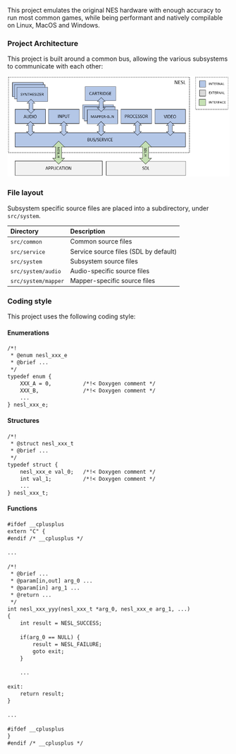 This project emulates the original NES hardware with enough accuracy to run most common games, while being performant and natively compilable on Linux, MacOS and Windows.

### Project Architecture

This project is built around a common bus, allowing the various subsystems to communicate with each other:

![](arch.png)

### File layout

Subsystem specific source files are placed into a subdirectory, under `src/system`.

|Directory          |Description                          |
|:------------------|:------------------------------------|
|`src/common`       |Common source files                  |
|`src/service`      |Service source files (SDL by default)|
|`src/system`       |Subsystem source files               |
|`src/system/audio` |Audio-specific source files          |
|`src/system/mapper`|Mapper-specific source files         |

### Coding style

This project uses the following coding style:

#### Enumerations

    /*!
     * @enum nesl_xxx_e
     * @brief ...
     */
    typedef enum {
        XXX_A = 0,          /*!< Doxygen comment */
        XXX_B,              /*!< Doxygen comment */
        ...
    } nesl_xxx_e;

#### Structures

    /*!
     * @struct nesl_xxx_t
     * @brief ...
     */
    typedef struct {
        nesl_xxx_e val_0;   /*!< Doxygen comment */
        int val_1;          /*!< Doxygen comment */
        ...
    } nesl_xxx_t;

#### Functions

    #ifdef __cplusplus
    extern "C" {
    #endif /* __cplusplus */

    ...

    /*!
     * @brief ...
     * @param[in,out] arg_0 ...
     * @param[in] arg_1 ...
     * @return ...
     */
    int nesl_xxx_yyy(nesl_xxx_t *arg_0, nesl_xxx_e arg_1, ...)
    {
        int result = NESL_SUCCESS;

        if(arg_0 == NULL) {
            result = NESL_FAILURE;
            goto exit;
        }

        ...

    exit:
        return result;
    }

    ...

    #ifdef __cplusplus
    }
    #endif /* __cplusplus */

